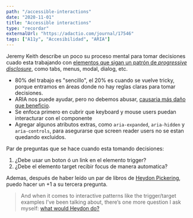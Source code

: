 ```yaml
---
path: "/accessible-interactions"
date: "2020-11-01"
title: "Accessible interactions"
type: "recordar"
externalUrl: "https://adactio.com/journal/17546"
tags: ["A11y", "Accesibilidad", "ARIA"]
---
```


Jeremy Keith describe un poco su proceso mental para tomar decisiones cuado esta trabajando con [elementos que sigan un patrón de _progressive disclosure_](https://adactio.com/journal/17546), como tabs, menus, modal, dialog, etc.

- 80% del trabajo es "sencillo", el 20% es cuando se vuelve tricky, porque entramos en áreas donde no hay reglas claras para tomar decisiones.
- ARIA nos puede ayudar, pero no debemos abusar, [causaria más daño que beneficio](https://css-tricks.com/aria-spackle-not-rebar/).
- Se enfoca primero en cubrir que keyboard y mouse users puedan interacturar con el componente
- Agregar algunos atributos extras, como `aria-expanded`, `aria-hidden` y `aria-controls`, para asegurarse que screen reader users no se estan quedando excluidos.

Par de preguntas que se hace cuando esta tomando decisiones:

1. ¿Debe usar un boton ó un link en el elemento trigger?
2. ¿Debe el elemento target recibir focus de manera automatica?

Ademas, después de haber leído un par de libros de [Heydon Pickering](https://heydonworks.com/), puedo hacer un +1 a su tercera pregunta.

> And when it comes to interactive patterns like the trigger/target examples I’ve been talking about, there’s one more question I ask myself: [what would Heydon do?](https://inclusive-components.design/)
